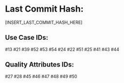 # Last Commit Hash:

[INSERT_LAST_COMMIT_HASH_HERE]

## Use Case IDs:
#13 #21 #39 #52 #53 #54 #24 #22 #51 #25 #41 #43 #44

## Quality Attributes IDs:
#27 #28 #45 #46 #47 #48 #49 #50
